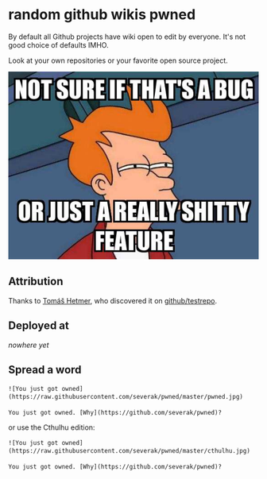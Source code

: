 # random github wikis pwned

By default all Github projects have wiki open to edit by everyone. It's not good choice of defaults IMHO.

Look at your own repositories or your favorite open source project.

![](https://raw.githubusercontent.com/severak/pwned/master/bug_or_feature.jpg)

## Attribution

Thanks to [Tomáš Hetmer](https://github.com/TomHetmer), who discovered it on [github/testrepo](https://github.com/github/testrepo/wiki).

## Deployed at

*nowhere yet*

## Spread a word

```
![You just got owned](https://raw.githubusercontent.com/severak/pwned/master/pwned.jpg)

You just got owned. [Why](https://github.com/severak/pwned)?
```

or use the Cthulhu edition:

```
![You just got owned](https://raw.githubusercontent.com/severak/pwned/master/cthulhu.jpg)

You just got owned. [Why](https://github.com/severak/pwned)?
```
